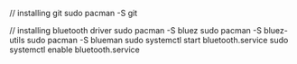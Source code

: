 
// installing git
sudo pacman -S git


// installing bluetooth driver 
sudo pacman -S bluez
sudo pacman -S bluez-utils
sudo pacman -S blueman
sudo systemctl start bluetooth.service
sudo systemctl enable bluetooth.service
